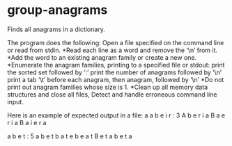 # group-anagrams
Finds all anagrams in a dictionary.

The program does the following:
Open a file specified on the command line or read from stdin.
*Read each line as a word and remove the ‘\n’ from it.
*Add the word to an existing anagram family or create a new one.
*Enumerate the anagram families, printing to a specified file or stdout:
    print the sorted set followed by ‘:’
    print the number of anagrams followed by ‘\n’
    print a tab ‘\t’ before each anagram, then anagram, followed by ‘\n’
*Do not print out anagram families whose size is 1.
*Clean up all memory data structures and close all files, Detect and handle erroneous command line input.

Here is an example of expected output in a file:
a a b e i r : 3
A b e r i a
B a e r i a
B a i e r a

a b e t : 5
a b e t
b a t e
b e a t
B e t a
b e t a
